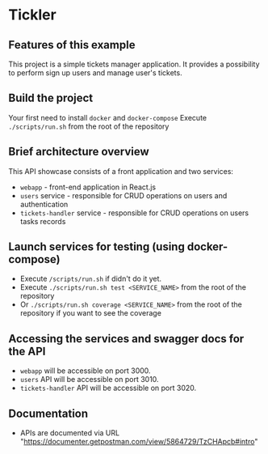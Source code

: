 # Tickler

## Features of this example
This project is a simple tickets manager application. It provides a possibility to perform sign up users and manage user's tickets.

## Build the project
Your first need to install `docker` and `docker-compose`
Execute `./scripts/run.sh` from the root of the repository

## Brief architecture overview
This API showcase consists of a front application and two services:
* `webapp` - front-end application in React.js
* `users` service - responsible for CRUD operations on users and authentication
* `tickets-handler` service - responsible for CRUD operations on users tasks records

## Launch services for testing (using docker-compose)
* Execute `/scripts/run.sh` if didn't do it yet.
* Execute `./scripts/run.sh test <SERVICE_NAME>` from the root of the repository
* Or  `./scripts/run.sh coverage <SERVICE_NAME>` from the root of the repository if you want to see the coverage

## Accessing the services and swagger docs for the API
* `webapp` will be accessible on port 3000.
* `users` API will be accessible on port 3010.
* `tickets-handler` API will be accessible on port 3020.

## Documentation
- APIs are documented via URL "https://documenter.getpostman.com/view/5864729/TzCHApcb#intro"
